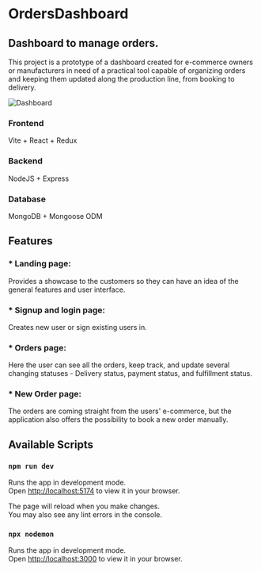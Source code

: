 # OrdersDashboard

## Dashboard to manage orders.

This project is a prototype of a dashboard created for e-commerce owners or manufacturers in need of a practical tool capable of organizing orders and keeping them updated along the production line, from booking to delivery.

![Dashboard](https://user-images.githubusercontent.com/65773848/232928259-c80f36fc-c69f-4bd9-9c37-11be54c2b6fe.png)

### Frontend

Vite + React + Redux

### Backend

NodeJS + Express

### Database

MongoDB + Mongoose ODM

## Features

### * Landing page:
Provides a showcase to the customers so they can have an idea of the general features and user interface.

### * Signup and login page:
Creates new user or sign existing users in. 

### * Orders page:
Here the user can see all the orders, keep track, and update several changing statuses - Delivery status, payment status, and fulfillment status. 

### * New Order page:
The orders are coming straight from the users' e-commerce, but the application also offers the possibility to book a new order manually. 

## Available Scripts

### `npm run dev`

Runs the app in development mode.\
Open [http://localhost:5174](http://localhost:5174) to view it in your browser.

The page will reload when you make changes.\
You may also see any lint errors in the console.


### `npx nodemon`

Runs the app in development mode.\
Open [http://localhost:3000](http://localhost:3000) to view it in your browser.
